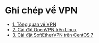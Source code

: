 # Ghi chép về VPN

- [1. Tổng quan về VPN](docs/1.TongquanVPN.md)
- [2. Cài đặt OpenVPN trên Linux](docs/2.OpenVPN.md)
- [3. Cài đặt SoftEtherVPN trên CentOS 7](docs/3.SoftetherVPN.md)
